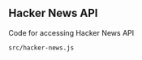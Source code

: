 Hacker News API
---------------
Code for accessing Hacker News API

```match
src/hacker-news.js
```

[icon]: fa://fa-yc-square/#ffc033

